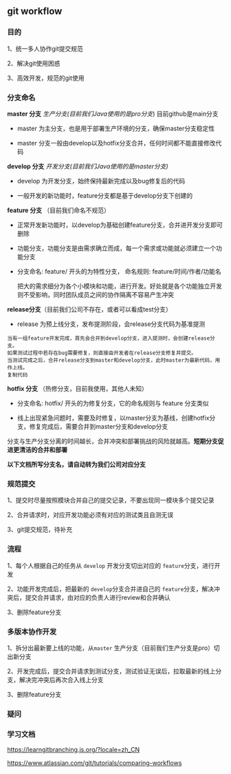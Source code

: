 ## git workflow

### 目的

1、统一多人协作git提交规范

2、解决git使用困惑

3、高效开发，规范的git使用



### 分支命名

**master 分支**  *生产分支(目前我们Java使用的是pro分支*)  目前github是main分支

- master 为主分支，也是用于部署生产环境的分支，确保master分支稳定性

- master 分支一般由develop以及hotfix分支合并，任何时间都不能直接修改代码

  

**develop 分支** *开发分支(目前我们Java使用的是master分支)*

- develop 为开发分支，始终保持最新完成以及bug修复后的代码

- 一般开发的新功能时，feature分支都是基于develop分支下创建的

  

**feature 分支** （目前我们命名不规范）

- 正常开发新功能时，以develop为基础创建feature分支，合并进开发分支即可删除

- 功能分支，功能分支是由需求确立而成，每一个需求或功能就必须建立一个功能分支

- 分支命名: feature/ 开头的为特性分支， 命名规则: feature/时间/作者/功能名

  把大的需求细分为各个小模块和功能，进行开发。好处就是各个功能独立开发则不受影响，同时团队成员之间的协作隔离不容易产生冲突

  

**release分支**（目前我们公司不存在，或者可以看成test分支）

- release 为预上线分支，发布提测阶段，会release分支代码为基准提测

```
当有一组feature开发完成，首先会合并到develop分支，进入提测时，会创建release分支。
如果测试过程中若存在bug需要修复，则直接由开发者在release分支修复并提交。
当测试完成之后，合并release分支到master和develop分支，此时master为最新代码，用作上线。
复制代码
```



**hotfix 分支** （热修分支，目前我使用，其他人未知）

- 分支命名: hotfix/ 开头的为修复分支，它的命名规则与 feature 分支类似

- 线上出现紧急问题时，需要及时修复，以master分支为基线，创建hotfix分支，修复完成后，需要合并到master分支和develop分支

  

分支与生产分支分离的时间越长，合并冲突和部署挑战的风险就越高。**短期分支促进更清洁的合并和部署**

**以下文档所写分支名，请自动转为我们公司对应分支**



### 规范提交

1、提交时尽量按照模块合并自己的提交记录，不要出现同一模块多个提交记录

2、合并请求时，对应开发功能必须有对应的测试类且自测无误

3、git提交规范，待补充







### 流程

1、每个人根据自己的任务从 `develop`  开发分支切出对应的 `feature`分支，进行开发

2、功能开发完成后，把最新的 `develop`分支合并进自己的  `feature`分支，解决冲突后，提交合并请求，由对应的负责人进行review和合并确认

3、删除feature分支





### 多版本协作开发

1、拆分出最新要上线的功能，从`master` 生产分支（目前我们生产分支是pro）切出新分支

2、开发完成后，提交合并请求到测试分支，测试验证无误后，拉取最新的线上分支，解决完冲突后再次合入线上分支

3、删除feature分支





### 疑问





### 学习文档

https://learngitbranching.js.org/?locale=zh_CN 

https://www.atlassian.com/git/tutorials/comparing-workflows
